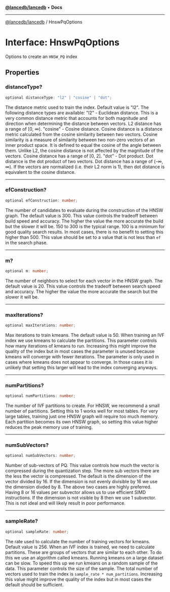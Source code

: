 [**@lancedb/lancedb**](../README.md) • **Docs**
***
[@lancedb/lancedb](../globals.md) / HnswPqOptions
# Interface: HnswPqOptions
Options to create an `HNSW_PQ` index
## Properties
### distanceType?
```ts
optional distanceType: "l2" | "cosine" | "dot";
```
The distance metric used to train the index.
Default value is "l2".
The following distance types are available:
"l2" - Euclidean distance. This is a very common distance metric that
accounts for both magnitude and direction when determining the distance
between vectors. L2 distance has a range of [0, ∞).
"cosine" - Cosine distance.  Cosine distance is a distance metric
calculated from the cosine similarity between two vectors. Cosine
similarity is a measure of similarity between two non-zero vectors of an
inner product space. It is defined to equal the cosine of the angle
between them.  Unlike L2, the cosine distance is not affected by the
magnitude of the vectors.  Cosine distance has a range of [0, 2].
"dot" - Dot product. Dot distance is the dot product of two vectors. Dot
distance has a range of (-∞, ∞). If the vectors are normalized (i.e. their
L2 norm is 1), then dot distance is equivalent to the cosine distance.
***
### efConstruction?
```ts
optional efConstruction: number;
```
The number of candidates to evaluate during the construction of the HNSW graph.
The default value is 300.
This value controls the tradeoff between build speed and accuracy.
The higher the value the more accurate the build but the slower it will be.
150 to 300 is the typical range. 100 is a minimum for good quality search
results. In most cases, there is no benefit to setting this higher than 500.
This value should be set to a value that is not less than `ef` in the search phase.
***
### m?
```ts
optional m: number;
```
The number of neighbors to select for each vector in the HNSW graph.
The default value is 20.
This value controls the tradeoff between search speed and accuracy.
The higher the value the more accurate the search but the slower it will be.
***
### maxIterations?
```ts
optional maxIterations: number;
```
Max iterations to train kmeans.
The default value is 50.
When training an IVF index we use kmeans to calculate the partitions.  This parameter
controls how many iterations of kmeans to run.
Increasing this might improve the quality of the index but in most cases the parameter
is unused because kmeans will converge with fewer iterations.  The parameter is only
used in cases where kmeans does not appear to converge.  In those cases it is unlikely
that setting this larger will lead to the index converging anyways.
***
### numPartitions?
```ts
optional numPartitions: number;
```
The number of IVF partitions to create.
For HNSW, we recommend a small number of partitions. Setting this to 1 works
well for most tables. For very large tables, training just one HNSW graph
will require too much memory. Each partition becomes its own HNSW graph, so
setting this value higher reduces the peak memory use of training.
***
### numSubVectors?
```ts
optional numSubVectors: number;
```
Number of sub-vectors of PQ.
This value controls how much the vector is compressed during the quantization step.
The more sub vectors there are the less the vector is compressed.  The default is
the dimension of the vector divided by 16.  If the dimension is not evenly divisible
by 16 we use the dimension divded by 8.
The above two cases are highly preferred.  Having 8 or 16 values per subvector allows
us to use efficient SIMD instructions.
If the dimension is not visible by 8 then we use 1 subvector.  This is not ideal and
will likely result in poor performance.
***
### sampleRate?
```ts
optional sampleRate: number;
```
The rate used to calculate the number of training vectors for kmeans.
Default value is 256.
When an IVF index is trained, we need to calculate partitions.  These are groups
of vectors that are similar to each other.  To do this we use an algorithm called kmeans.
Running kmeans on a large dataset can be slow.  To speed this up we run kmeans on a
random sample of the data.  This parameter controls the size of the sample.  The total
number of vectors used to train the index is `sample_rate * num_partitions`.
Increasing this value might improve the quality of the index but in most cases the
default should be sufficient.
